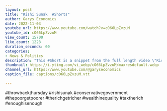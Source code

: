 ```yaml
---
layout: post
title: "Rishi Sunak  #Shorts"
author: Garys Economics
date: 2022-11-03
youtube_url: https://www.youtube.com/watch?v=cO66LpZvzuM
youtube_id: cO66LpZvzuM
view_count: 15700
like_count: 1223
duration_seconds: 60
categories:
- News & Politics
description: "This #Short is a snippet from the full length video \"Rishi Sunak - Follow the Money\" https://youtu.be/cFwpSZDX_r4"
thumbnail: https://i.ytimg.com/vi_webp/cO66LpZvzuM/maxresdefault.webp
channel_url: https://www.youtube.com/@garyseconomics
caption_file: captions/cO66LpZvzuM.vtt

---
```


#throwbackthursday #rishisunak #conservativegovernment #thepoorgetpoorer #therichgetricher #wealthinequality #taxtherich #enoughisenough
